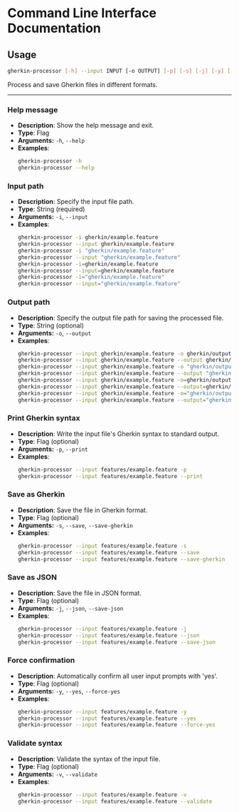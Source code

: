 # Command Line Interface Documentation

## Usage

```sh
gherkin-processor [-h] --input INPUT [-o OUTPUT] [-p] [-s] [-j] [-y] [-v]
```

Process and save Gherkin files in different formats.

---

### Help message

- **Description**: Show the help message and exit.
- **Type**: Flag
- **Arguments:** `-h`, `--help`
- **Examples**:
  ```sh
  gherkin-processor -h
  gherkin-processor --help
  ```

### Input path

- **Description**: Specify the input file path.
- **Type**: String (required)
- **Arguments:** `-i`, `--input`
- **Examples**:
  ```sh
  gherkin-processor -i gherkin/example.feature
  gherkin-processor --input gherkin/example.feature
  gherkin-processor -i "gherkin/example.feature"
  gherkin-processor --input "gherkin/example.feature"
  gherkin-processor -i=gherkin/example.feature
  gherkin-processor --input=gherkin/example.feature
  gherkin-processor -i="gherkin/example.feature"
  gherkin-processor --input="gherkin/example.feature"
  ```

### Output path

- **Description**: Specify the output file path for saving the processed file.
- **Type**: String (optional)
- **Arguments:** `-o`, `--output`
- **Examples**:
  ```sh
  gherkin-processor --input gherkin/example.feature -o gherkin/output/example.feature
  gherkin-processor --input gherkin/example.feature --output gherkin/output/example.feature
  gherkin-processor --input gherkin/example.feature -o "gherkin/output/example.feature"
  gherkin-processor --input gherkin/example.feature --output "gherkin/output/example.feature"
  gherkin-processor --input gherkin/example.feature -o=gherkin/output/example.feature
  gherkin-processor --input gherkin/example.feature --output=gherkin/output/example.feature
  gherkin-processor --input gherkin/example.feature -o="gherkin/output/example.feature"
  gherkin-processor --input gherkin/example.feature --output="gherkin/output/example.feature"
  ```

### Print Gherkin syntax

- **Description**: Write the input file's Gherkin syntax to standard output.
- **Type**: Flag (optional)
- **Arguments:** `-p`, `--print`
- **Examples**:
  ```sh
  gherkin-processor --input features/example.feature -p
  gherkin-processor --input features/example.feature --print
  ```

### Save as Gherkin

- **Description**: Save the file in Gherkin format.
- **Type**: Flag (optional)
- **Arguments:** `-s`, `--save`, `--save-gherkin`
- **Examples**:
  ```sh
  gherkin-processor --input features/example.feature -s
  gherkin-processor --input features/example.feature --save
  gherkin-processor --input features/example.feature --save-gherkin
  ```

### Save as JSON

- **Description**: Save the file in JSON format.
- **Type**: Flag (optional)
- **Arguments:** `-j`, `--json`, `--save-json`
- **Examples**:
  ```sh
  gherkin-processor --input features/example.feature -j
  gherkin-processor --input features/example.feature --json
  gherkin-processor --input features/example.feature --save-json
  ```

### Force confirmation

- **Description**: Automatically confirm all user input prompts with 'yes'.
- **Type**: Flag (optional)
- **Arguments:** `-y`, `--yes`, `--force-yes`
- **Examples**:
  ```sh
  gherkin-processor --input features/example.feature -y
  gherkin-processor --input features/example.feature --yes
  gherkin-processor --input features/example.feature --force-yes
  ```

### Validate syntax

- **Description**: Validate the syntax of the input file.
- **Type**: Flag (optional)
- **Arguments:** `-v`, `--validate`
- **Examples**:
  ```sh
  gherkin-processor --input features/example.feature -v
  gherkin-processor --input features/example.feature --validate
  ```
